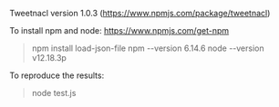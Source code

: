 Tweetnacl version 1.0.3 (https://www.npmjs.com/package/tweetnacl)

To install npm and node: https://www.npmjs.com/get-npm

> npm install load-json-file
> npm --version
6.14.6
> node --version
v12.18.3p

To reproduce the results:
> node test.js
